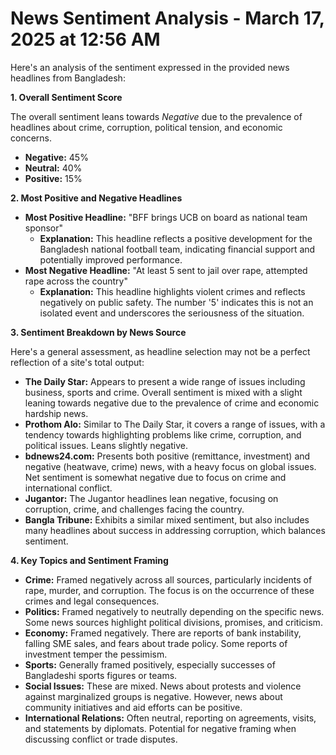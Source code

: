 # News Sentiment Analysis - March 17, 2025 at 12:56 AM

Here's an analysis of the sentiment expressed in the provided news headlines from Bangladesh:

**1. Overall Sentiment Score**

The overall sentiment leans towards *Negative* due to the prevalence of headlines about crime, corruption, political tension, and economic concerns.

*   **Negative:** 45%
*   **Neutral:** 40%
*   **Positive:** 15%

**2. Most Positive and Negative Headlines**

*   **Most Positive Headline:** "BFF brings UCB on board as national team sponsor"
    *   **Explanation:** This headline reflects a positive development for the Bangladesh national football team, indicating financial support and potentially improved performance.
*   **Most Negative Headline:** "At least 5 sent to jail over rape, attempted rape across the country"
    *   **Explanation:** This headline highlights violent crimes and reflects negatively on public safety. The number '5' indicates this is not an isolated event and underscores the seriousness of the situation.

**3. Sentiment Breakdown by News Source**

Here's a general assessment, as headline selection may not be a perfect reflection of a site's total output:

*   **The Daily Star:** Appears to present a wide range of issues including business, sports and crime. Overall sentiment is mixed with a slight leaning towards negative due to the prevalence of crime and economic hardship news.
*   **Prothom Alo:** Similar to The Daily Star, it covers a range of issues, with a tendency towards highlighting problems like crime, corruption, and political issues. Leans slightly negative.
*   **bdnews24.com:** Presents both positive (remittance, investment) and negative (heatwave, crime) news, with a heavy focus on global issues. Net sentiment is somewhat negative due to focus on crime and international conflict.
*   **Jugantor:** The Jugantor headlines lean negative, focusing on corruption, crime, and challenges facing the country.
*   **Bangla Tribune:** Exhibits a similar mixed sentiment, but also includes many headlines about success in addressing corruption, which balances sentiment.

**4. Key Topics and Sentiment Framing**

*   **Crime:** Framed negatively across all sources, particularly incidents of rape, murder, and corruption. The focus is on the occurrence of these crimes and legal consequences.
*   **Politics:** Framed negatively to neutrally depending on the specific news. Some news sources highlight political divisions, promises, and criticism.
*   **Economy:** Framed negatively. There are reports of bank instability, falling SME sales, and fears about trade policy. Some reports of investment temper the pessimism.
*   **Sports:** Generally framed positively, especially successes of Bangladeshi sports figures or teams.
*   **Social Issues:** These are mixed. News about protests and violence against marginalized groups is negative. However, news about community initiatives and aid efforts can be positive.
*   **International Relations:** Often neutral, reporting on agreements, visits, and statements by diplomats. Potential for negative framing when discussing conflict or trade disputes.
